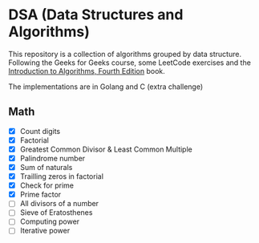 # DSA (Data Structures and Algorithms)

This repository is a collection of algorithms grouped by data structure. Following the Geeks for Geeks course, some LeetCode exercises and the [Introduction to Algorithms, Fourth Edition](https://www.amazon.com.br/Introduction-Algorithms-Fourth-Thomas-Cormen/dp/026204630X/ref=asc_df_026204630X) book.

The implementations are in Golang and C (extra challenge)

## Math

- [x] Count digits
- [x] Factorial
- [x] Greatest Common Divisor & Least Common Multiple
- [x] Palindrome number
- [x] Sum of naturals
- [x] Trailling zeros in factorial
- [x] Check for prime
- [x] Prime factor
- [ ] All divisors of a number
- [ ] Sieve of Eratosthenes
- [ ] Computing power
- [ ] Iterative power